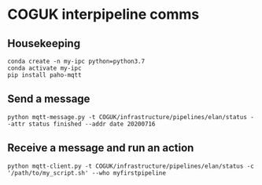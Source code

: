 # COGUK interpipeline comms

## Housekeeping

    conda create -n my-ipc python=python3.7
    conda activate my-ipc
    pip install paho-mqtt

## Send a message

    python mqtt-message.py -t COGUK/infrastructure/pipelines/elan/status --attr status finished --addr date 20200716

## Receive a message and run an action

    python mqtt-client.py -t COGUK/infrastructure/pipelines/elan/status -c '/path/to/my_script.sh' --who myfirstpipeline
